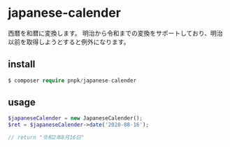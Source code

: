 # japanese-calender

西暦を和暦に変換します。
明治から令和までの変換をサポートしており、明治以前を取得しようとすると例外になります。

## install

```php
$ composer require pnpk/japanese-calender
```
## usage

```php
$japaneseCalender = new JapaneseCalender();
$ret = $japaneseCalender->date('2020-08-16');

// return "令和2年8月16日"
```
